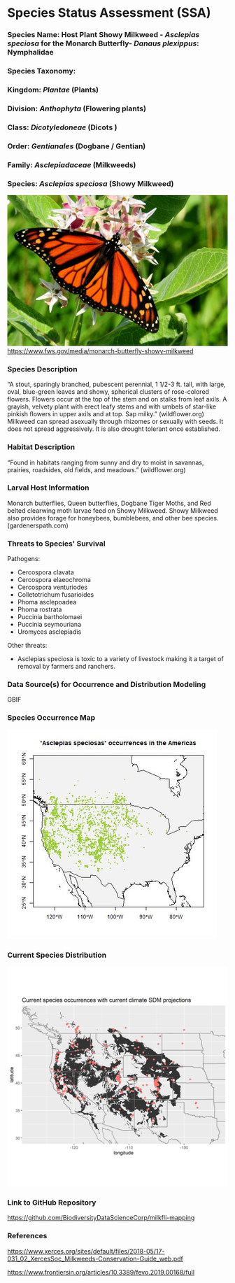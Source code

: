 # Species Status Assessment (SSA) 

### Species Name: Host Plant Showy Milkweed - *Asclepias speciosa* for the Monarch Butterfly- *Danaus plexippus*: Nymphalidae


### Species Taxonomy:
### Kingdom: *Plantae* (Plants) 
### Division: *Anthophyta* (Flowering plants)
### Class: *Dicotyledoneae* (Dicots )
### Order:  *Gentianales* (Dogbane / Gentian)
### Family: *Asclepiadaceae* (Milkweeds)
### Species: *Asclepias speciosa* (Showy Milkweed) 
![alt text](https://github.com/BiodiversityDataScienceCorp/milkfli-mapping/blob/main/Outputs/monarch_on_showy.jpg?raw=true)
https://www.fws.gov/media/monarch-butterfly-showy-milkweed

### Species Description 
“A stout, sparingly branched, pubescent perennial, 1 1/2-3 ft. tall, with large, oval, blue-green leaves and showy, spherical clusters of rose-colored flowers. Flowers occur at the top of the stem and on stalks from leaf axils. A grayish, velvety plant with erect leafy stems and with umbels of star-like pinkish flowers in upper axils and at top. Sap milky.” (wildflower.org) Milkweed can spread asexually through rhizomes or sexually with seeds. It does not spread aggressively. It is also drought tolerant once established. 

### Habitat Description
“Found in habitats ranging from sunny and dry to moist in savannas, prairies, roadsides, old fields, and meadows.” (wildflower.org) 

### Larval Host Information
Monarch butterflies, Queen butterflies, Dogbane Tiger Moths, and Red belted clearwing moth larvae feed on Showy Milkweed. Showy Milkweed also provides forage for honeybees, bumblebees, and other bee species. (gardenerspath.com)

### Threats to Species' Survival
Pathogens:
+ Cercospora clavata
+ Cercospora elaeochroma
+ Cercospora venturiodes
+ Colletotrichum fusarioides
+ Phoma asclepoadea
+ Phoma rostrata
+ Puccinia bartholomaei
+ Puccinia seymouriana
+ Uromyces asclepiadis

Other threats:
+ Asclepias speciosa is toxic to a variety of livestock making it a target of removal by farmers and ranchers.


### Data Source(s) for Occurrence and Distribution Modeling
GBIF

### Species Occurrence Map
![alt text](https://github.com/BiodiversityDataScienceCorp/milkfli-mapping/blob/main/Outputs/showy_milkweed_occurrence_map.jpg?raw=true)

### Current Species Distribution

![alt text](https://github.com/BiodiversityDataScienceCorp/milkfli-mapping/blob/main/Outputs/A_speciosa-single-current-sdm.jpg?raw=true)


### Link to GitHub Repository


https://github.com/BiodiversityDataScienceCorp/milkfli-mapping




### References
https://www.xerces.org/sites/default/files/2018-05/17-031_02_XercesSoc_Milkweeds-Conservation-Guide_web.pdf

https://www.frontiersin.org/articles/10.3389/fevo.2019.00168/full

